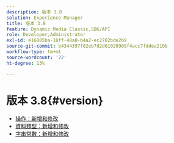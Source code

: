 ```yaml
---
description: 版本 3.8
solution: Experience Manager
title: 版本 3.8
feature: Dynamic Media Classic,SDK/API
role: Developer,Administrator
exl-id: e16885ba-18ff-48a0-b4a2-ec2782bde2b9
source-git-commit: b4344397f82eb7d2d61020909f4acc7fddea210b
workflow-type: tm+mt
source-wordcount: '22'
ht-degree: 13%

---
```


# 版本 3.8{#version}

* [操作：新增和修改](r-3-8-operations.md)
* [資料類型：新增和修改](r-3-8-types.md)
* [字串常數：新增和修改](r-3-8-string-constants.md)
